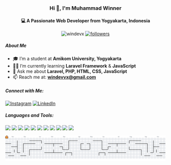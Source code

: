 <!-- Header -->
<h3 align="center">Hi 👋, I'm Muhammad Winner</h3>
<h4 align="center">💻 A Passionate Web Developer from Yogyakarta, Indonesia</h4>

<!-- Badges -->
<p align="center">
  <img src="https://komarev.com/ghpvc/?username=windevx&label=Profile%20views&color=0e75b6&style=flat" alt="windevx" />
  <a href="https://github.com/windevx?tab=followers">
    <img src="https://img.shields.io/github/followers/windevx?label=Followers&style=social" alt="followers" />
  </a>
</p>



##### About Me
- 🎓 I’m a student at **Amikom University, Yogyakarta**
- 👨‍💻 I’m currently learning **Laravel Framework** & **JavaScript**
- 💬 Ask me about **Laravel, PHP, HTML, CSS, JavaScript**
- 📫 Reach me at: **windevvx@gmail.com**



##### Connect with Me:
[![Instagram](https://img.shields.io/badge/Instagram-E4405F?style=for-the-badge&logo=instagram&logoColor=white)](https://instagram.com/mhmmdwiner) [![LinkedIn](https://img.shields.io/badge/LinkedIn-0077B5?style=for-the-badge&logo=linkedin&logoColor=white)](https://www.linkedin.com/in/muhammad-winner-5630a0385)




##### Languages and Tools:
<img src="https://img.shields.io/badge/HTML5-E34F26?style=for-the-badge&logo=html5&logoColor=white" /> <img src="https://img.shields.io/badge/JavaScript-323330?style=for-the-badge&logo=javascript&logoColor=F7DF1E" /> <img src="https://img.shields.io/badge/PHP-777BB4?style=for-the-badge&logo=php&logoColor=white" /> <img src="https://img.shields.io/badge/Python-FFD43B?style=for-the-badge&logo=python&logoColor=blue" /> <img src="https://img.shields.io/badge/Bootstrap-563D7C?style=for-the-badge&logo=bootstrap&logoColor=white" /> <img src="https://img.shields.io/badge/Laragon-0E83CD?style=for-the-badge&logo=Laragon&logoColor=white" /> <img src="https://img.shields.io/badge/Laravel-FF2D20?style=for-the-badge&logo=laravel&logoColor=white" /> <img src="https://img.shields.io/badge/livewire-4e56a6?style=for-the-badge&logo=livewire&logoColor=white" /> <img src="https://img.shields.io/badge/Node%20js-339933?style=for-the-badge&logo=nodedotjs&logoColor=white" /> <img src="https://img.shields.io/badge/Tailwind_CSS-38B2AC?style=for-the-badge&logo=tailwind-css&logoColor=white" /> <img src="https://img.shields.io/badge/Alpine%20JS-8BC0D0?style=for-the-badge&logo=alpinedotjs&logoColor=black" />
<!-- <img src="{BadgeURLHere}" />
<img src="{BadgeURLHere}" /> -->




<picture>
  <source media="(prefers-color-scheme: dark)" srcset="https://raw.githubusercontent.com/windevx/windevx/output/pacman-contribution-graph-dark.svg">
  <source media="(prefers-color-scheme: light)" srcset="https://raw.githubusercontent.com/windevx/windevx/output/pacman-contribution-graph.svg">
  <img alt="pacman contribution graph" src="https://raw.githubusercontent.com/windevx/windevx/output/pacman-contribution-graph.svg">
</picture>
